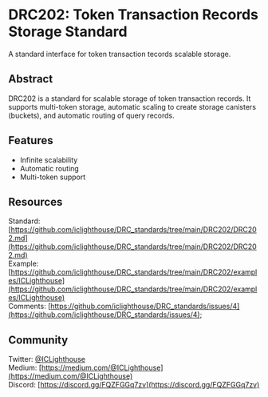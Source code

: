 
# DRC202: Token Transaction Records Storage Standard
A standard interface for token transaction tecords scalable storage.
 
## Abstract

DRC202 is a standard for scalable storage of token transaction records. It supports multi-token storage, automatic scaling to create storage canisters (buckets), and automatic routing of query records.

## Features

- Infinite scalability
- Automatic routing
- Multi-token support

## Resources

Standard: [https://github.com/iclighthouse/DRC_standards/tree/main/DRC202/DRC202.md](https://github.com/iclighthouse/DRC_standards/tree/main/DRC202/DRC202.md)  
Example: [https://github.com/iclighthouse/DRC_standards/tree/main/DRC202/examples/ICLighthouse](https://github.com/iclighthouse/DRC_standards/tree/main/DRC202/examples/ICLighthouse)  
Comments: [https://github.com/iclighthouse/DRC_standards/issues/4](https://github.com/iclighthouse/DRC_standards/issues/4);

## Community

Twitter: [@ICLighthouse](https://twitter.com/ICLighthouse)  
Medium: [https://medium.com/@ICLighthouse](https://medium.com/@ICLighthouse)   
Discord: [https://discord.gg/FQZFGGq7zv](https://discord.gg/FQZFGGq7zv)  